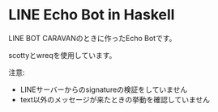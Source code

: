 # LINE Echo Bot in Haskell
LINE BOT CARAVANのときに作ったEcho Botです。

scottyとwreqを使用しています。

注意:

+ LINEサーバーからのsignatureの検証をしていません
+ text以外のメッセージが来たときの挙動を確認していません
